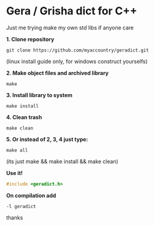 # Gera / Grisha dict for C++  
Just me trying make my own std libs if anyone care  
  
**1. Clone repository**  
```Shell
git clone https://github.com/myaccountry/geradict.git  
```
(linux install guide only, for windows construct yourselfs)  
  
**2. Make object files and archived library**  
```Shell
make
```  
**3. Install library to system**  
```Shell
make install
```  
**4. Clean trash**  
```Shell
make clean
```  
 
**5. Or instead of 2, 3, 4 just type:**  
```Shell
make all
```  
(its just make && make install && make clean)  
  
**Use it!**  
```C++
#include <geradict.h>
```  
**On compilation add**   
```Shell
-l geradict
```  
  
thanks 
